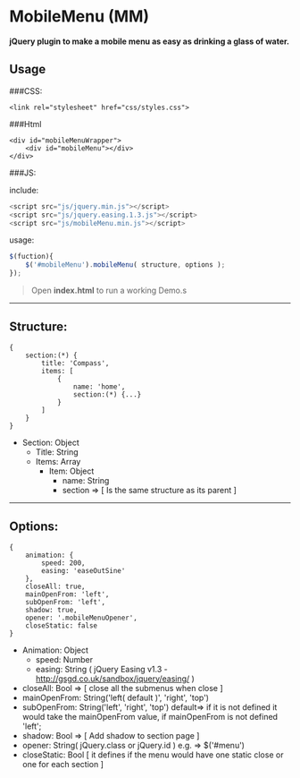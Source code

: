 # MobileMenu (MM)
**jQuery plugin to make a mobile menu as easy as drinking a glass of water.**

## Usage

###CSS:
```
<link rel="stylesheet" href="css/styles.css">
```
###Html
```
<div id="mobileMenuWrapper">
	<div id="mobileMenu"></div>
</div>
```
###JS:

include:
```javascript
<script src="js/jquery.min.js"></script>
<script src="js/jquery.easing.1.3.js"></script>
<script src="js/mobileMenu.min.js"></script>
```
usage:
```javascript
$(fuction){
	$('#mobileMenu').mobileMenu( structure, options );
});
```
>
> Open **index.html** to run a working Demo.s
>

----------
## Structure:
    {
		section:(*) {
			title: 'Compass',
			items: [
				{
					name: 'home',
					section:(*) {...}
				}
			]
		}
    }



 - Section: Object
	 - Title: String
	 - Items: Array
		- Item: Object
		  - name: String
		  - section ⇒ [ Is the same structure as its parent ]


----------

## Options:

    {
	    animation: {
		    speed: 200,
		    easing: 'easeOutSine'
	    },
	    closeAll: true,
	    mainOpenFrom: 'left',
	    subOpenFrom: 'left',
	    shadow: true,
	    opener: '.mobileMenuOpener',
	    closeStatic: false
	}

 - Animation: Object
	 - speed: Number
	 - easing: String ( jQuery Easing v1.3 - http://gsgd.co.uk/sandbox/jquery/easing/ )
 - closeAll: Bool => [ close all the submenus when close ]
 - mainOpenFrom: String('left( default )', 'right', 'top')
 - subOpenFrom: String('left', 'right', 'top') default=> if it is not defined it would take the mainOpenFrom value, if mainOpenFrom is not defined 'left';
 - shadow: Bool => [ Add shadow to section page ]
 - opener: String( jQuery.class or jQuery.id ) e.g. => $('#menu')
 - closeStatic: Bool [ it defines if the menu would have one static close or one for each section ]
